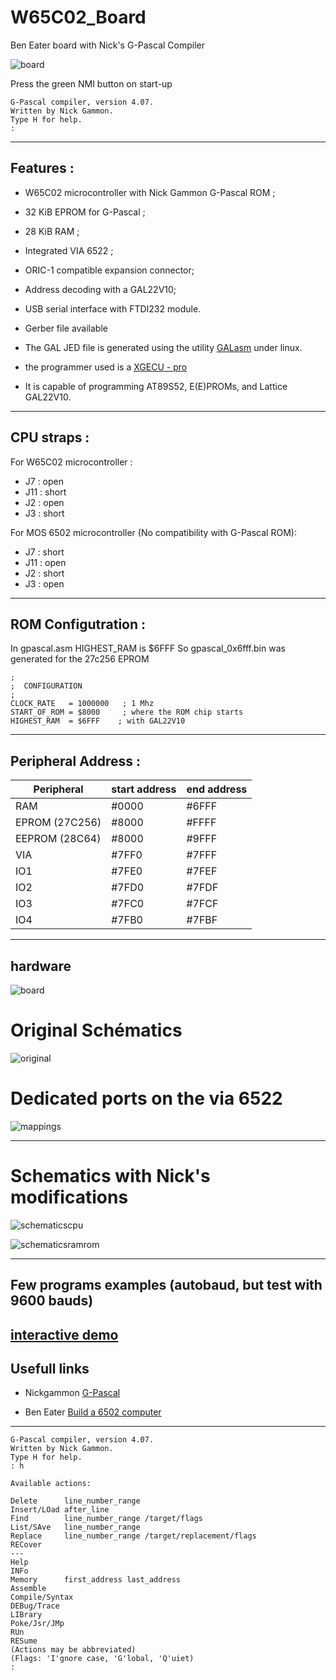 # W65C02_Board
Ben Eater board with Nick's G-Pascal Compiler

![board](images/proto.jpg "Main board")

Press the green NMI button on start-up
```console
G-Pascal compiler, version 4.07.
Written by Nick Gammon.
Type H for help.
:
```
---

## Features :

- W65C02 microcontroller with Nick Gammon G-Pascal ROM ;
- 32 KiB EPROM for G-Pascal ;
- 28 KiB RAM ;
- Integrated VIA 6522 ;
- ORIC-1 compatible expansion connector;
- Address decoding with a GAL22V10;
- USB serial interface with FTDI232 module.
- Gerber file available


- The GAL JED file is generated using the utility [GALasm](https://github.com/daveho/GALasm) under linux.
- the programmer used is a [XGECU - pro](https://www.aliexpress.com/premium/XGecu.html)
- It is capable of programming AT89S52, E(E)PROMs, and Lattice GAL22V10.
---
## CPU straps :

For W65C02 microcontroller :
- J7  : open
- J11 : short
- J2  : open
- J3  : short

For MOS 6502 microcontroller (No compatibility with G-Pascal ROM):
- J7  : short
- J11 : open
- J2  : short
- J3  : open
---
## ROM Configutration :

In gpascal.asm HIGHEST_RAM is $6FFF
So gpascal_0x6fff.bin was generated for the 27c256 EPROM

```console
;
;  CONFIGURATION
;
CLOCK_RATE   = 1000000   ; 1 Mhz
START_OF_ROM = $8000     ; where the ROM chip starts
HIGHEST_RAM  = $6FFF    ; with GAL22V10
```
---
## Peripheral Address :

| Peripheral | start address | end address |
| ------ | ------ | ------ |
| RAM | #0000 | #6FFF |
| EPROM (27C256) | #8000 | #FFFF |
| EEPROM (28C64) | #8000 | #9FFF |
| VIA | #7FF0 | #7FFF |
| IO1 | #7FE0 | #7FEF |
| IO2 | #7FD0 | #7FDF |
| IO3 | #7FC0 | #7FCF |
| IO4 | #7FB0 | #7FBF |

---
## hardware

![board](images/proto.png "board")

# Original Schématics

![original](images/proto.png "board")

# Dedicated ports on the via 6522

![mappings](images/mappings.png "mappings")

---
# Schematics with Nick's modifications

![schematicscpu](schematics/CPU_VIA.png "schematics CPU")

![schematicsramrom](schematics/RAM_ROM.png "schematics RAM ROM")

---
## Few programs examples (autobaud, but test with 9600 bauds)

[interactive demo](demo/README.md)
---
## Usefull links

- Nickgammon [G-Pascal](https://github.com/nickgammon/G-Pascal/tree/master)

- Ben Eater [Build a 6502 computer](https://eater.net/)
---
```console
G-Pascal compiler, version 4.07.
Written by Nick Gammon.
Type H for help.
: h

Available actions:

Delete      line_number_range
Insert/LOad after_line
Find        line_number_range /target/flags
List/SAve   line_number_range
Replace     line_number_range /target/replacement/flags
RECover
---
Help
INFo
Memory      first_address last_address
Assemble
Compile/Syntax
DEBug/Trace
LIBrary
Poke/Jsr/JMp
RUn
RESume
(Actions may be abbreviated)
(Flags: 'I'gnore case, 'G'lobal, 'Q'uiet)
:
```



